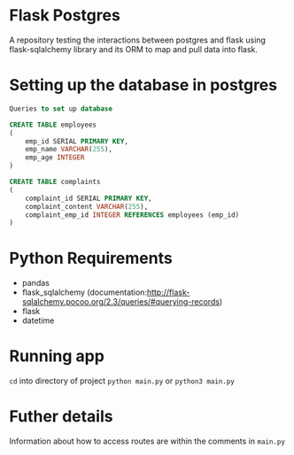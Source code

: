 # Flask Postgres

A repository testing the interactions between postgres and flask using flask-sqlalchemy library and its ORM to map and pull data into flask.

# Setting up the database in postgres

```sql
Queries to set up database

CREATE TABLE employees
(
    emp_id SERIAL PRIMARY KEY,
    emp_name VARCHAR(255),
    emp_age INTEGER
)

CREATE TABLE complaints
(
    complaint_id SERIAL PRIMARY KEY,
    complaint_content VARCHAR(255),
    complaint_emp_id INTEGER REFERENCES employees (emp_id)
)
```

# Python Requirements
- pandas
- flask_sqlalchemy (documentation:http://flask-sqlalchemy.pocoo.org/2.3/queries/#querying-records)
- flask
- datetime

# Running app
`cd` into directory of project
`python main.py` or `python3 main.py`

# Futher details
Information about how to access routes are within the comments in `main.py`

